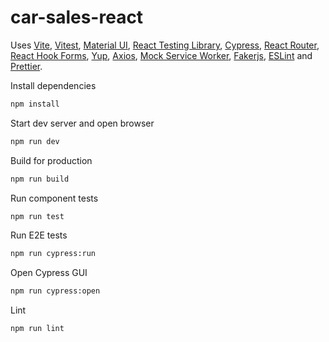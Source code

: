 # car-sales-react

Uses 
[Vite](https://vitejs.dev/), 
[Vitest](https://vitest.dev/),
[Material UI](https://material-ui.com/),
[React Testing Library](https://github.com/testing-library/react-testing-library), 
[Cypress](https://www.cypress.io/),
[React Router](https://reactrouter.com/),
[React Hook Forms](https://react-hook-form.com/),
[Yup](https://github.com/jquense/yup),
[Axios](https://axios-http.com/),
[Mock Service Worker](https://mswjs.io/),
[Fakerjs](https://fakerjs.dev/),
[ESLint](https://eslint.org/) and
[Prettier](https://prettier.io/).

Install dependencies
```sh
npm install
```

Start dev server and open browser
```sh
npm run dev
```

Build for production
```sh
npm run build
```

Run component tests
```sh
npm run test
```

Run E2E tests
```sh
npm run cypress:run
```

Open Cypress GUI
```sh
npm run cypress:open
```

Lint
```sh
npm run lint
```
